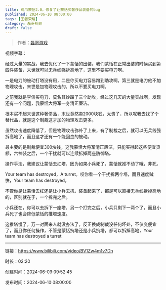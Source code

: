 ```yaml
---
title: 鸡爪蒙恬2.0，修复了让蒙恬买奢侈品装备的bug
published: 2024-06-10 08:00:00
tags: [王者荣耀]
category: 磊哥视频
draft: false
---
```



> 作者：[磊哥游戏](https://space.bilibili.com/268941858?spm_id_from=333.788.upinfo.head.click)

视频字幕：

经过大量的实战，我去优化了一下蒙恬的出装，我们蒙恬在正常出装的时候买到第四件装备，末世就可以无兵线强拆高地了，这里不要买电刀啊。

一是电刀的被动打塔没有用，二是你买电刀容易蹭到助攻啊，第三就是电刀他不加物理攻击，末世是加物理攻击的，所以不要买电刀啊。

之前我就是李信买电刀，莫名其妙蹭了三个助攻，经过这几天的大量实战啊，发现还有一个问题，我蒙恬大将军一身清正廉洁。

根本买不起末世这种奢侈品，末世竟然卖2000块钱，太贵了，所以呢我去找了个替代品，就是这个制裁这才加的物理攻击更多。

虽然攻击速度降低了，但是物理攻击弥补了上来，有了制裁之后，就可以无兵线强拆高地了，而且这才还有一个能回血的被动。

最主要的是制裁便宜300块钱，这我蒙恬大将军清正廉洁，只能买得起这些便宜货额，六神装之后，一个干扰就可以连续拆掉两座防御塔。

操作手法，我建议让蒙恬去扛塔，因为如果小兵死了，蒙恬就推不动了哦，非死。

Your team has destroyed，A turret，哎你看一个干扰拆两个塔，而且速度贼快，Your team has destroyed。

不管你是让蒙恬去扛还是让小兵去抗，装备起来了，都是可以直接无兵线拆掉高地的，区别就在于，一个拆完之后。

小兵还在，你可以去拆下一座塔，另一个打完之后，小兵只剩下一两个了，而且小兵死了也会降低蒙恬的推塔速度。

这推塔慢了，万一对面来人就没办法了，反正换成制裁没任何坏处，不仅变便宜了，而且你任何操作，不管是蒙恬抗塔还是小兵抗塔，都可以拆掉高地，Your team has destroyed a turret

---


链接：https://www.bilibili.com/video/BV1Zw4m1v7Dh



时长：02:20

创建时间：2024-06-09 09:52:45

发布时间：2024-06-10 08:00:00
